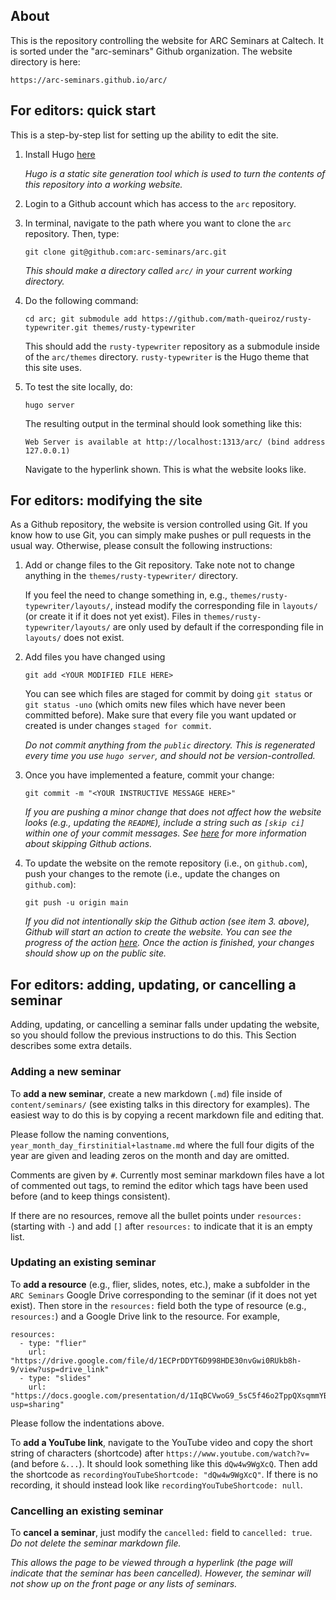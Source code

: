 ## About
This is the repository controlling the website for ARC Seminars at Caltech.
It is sorted under the "arc-seminars" Github organization.
The website directory is here:

```
https://arc-seminars.github.io/arc/
```

## For editors: quick start

This is a step-by-step list for setting up the ability to edit the site.

1. Install Hugo [here](https://gohugo.io/installation/)

   *Hugo is a static site generation tool which is used to turn the contents of this repository into a working website.*

2. Login to a Github account which has access to the `arc` repository.

3. In terminal, navigate to the path where you want to clone the `arc` repository.
   Then, type:

   ```
   git clone git@github.com:arc-seminars/arc.git
   ```

   *This should make a directory called `arc/` in your current working directory.*

4. Do the following command:

   ```
   cd arc; git submodule add https://github.com/math-queiroz/rusty-typewriter.git themes/rusty-typewriter
   ```

   This should add the `rusty-typewriter` repository as a submodule inside of the `arc/themes` directory.
   `rusty-typewriter` is the Hugo theme that this site uses.

5. To test the site locally, do:

   ```
   hugo server
   ```

   The resulting output in the terminal should look something like this:

   ```
   Web Server is available at http://localhost:1313/arc/ (bind address 127.0.0.1)
   ```

   Navigate to the hyperlink shown.
   This is what the website looks like.

## For editors: modifying the site

As a Github repository, the website is version controlled using Git.
If you know how to use Git, you can simply make pushes or pull requests in the usual way.
Otherwise, please consult the following instructions:

1. Add or change files to the Git repository.
   Take note not to change anything in the `themes/rusty-typewriter/` directory.

   If you feel the need to change something in, e.g., `themes/rusty-typewriter/layouts/`, instead modify the corresponding file in `layouts/` (or create it if it does not yet exist).
   Files in `themes/rusty-typewriter/layouts/` are only used by default if the corresponding file in `layouts/` does not exist.

2. Add files you have changed using

   ```
   git add <YOUR MODIFIED FILE HERE>
   ```

   You can see which files are staged for commit by doing `git status` or `git status -uno` (which omits new files which have never been committed before).
   Make sure that every file you want updated or created is under changes `staged for commit`.

   *Do not commit anything from the `public` directory. This is regenerated every time you use `hugo server`, and should not be version-controlled.*

3. Once you have implemented a feature, commit your change:

   ```
   git commit -m "<YOUR INSTRUCTIVE MESSAGE HERE>"
   ```

   *If you are pushing a minor change that does not affect how the website looks (e.g., updating the `README`), include a string such as `[skip ci]` within one of your commit messages. See [here](https://docs.github.com/en/actions/managing-workflow-runs-and-deployments/managing-workflow-runs/skipping-workflow-runs) for more information about skipping Github actions.*

4. To update the website on the remote repository (i.e., on `github.com`), push your changes to the remote (i.e., update the changes on `github.com`):

   ```
   git push -u origin main
   ```

   *If you did not intentionally skip the Github action (see item 3. above), Github will start an action to create the website. You can see the progress of the action [here](https://github.com/arc-seminars/arc/actions/). Once the action is finished, your changes should show up on the public site.*

## For editors: adding, updating, or cancelling a seminar

Adding, updating, or cancelling a seminar falls under updating the website, so you should follow the previous instructions to do this.
This Section describes some extra details.

### Adding a new seminar

To **add a new seminar**, create a new markdown (`.md`) file inside of `content/seminars/` (see existing talks in this directory for examples).
The easiest way to do this is by copying a recent markdown file and editing that.

Please follow the naming conventions, `year_month_day_firstinitial+lastname.md` where the full four digits of the year are given and leading zeros on the month and day are omitted.

Comments are given by `#`.
Currently most seminar markdown files have a lot of commented out tags, to remind the editor which tags have been used before (and to keep things consistent).

If there are no resources, remove all the bullet points under `resources:` (starting with `-`) and add `[]` after `resources:` to indicate that it is an empty list.

### Updating an existing seminar

To **add a resource** (e.g., flier, slides, notes, etc.), make a subfolder in the `ARC Seminars` Google Drive corresponding to the seminar (if it does not yet exist).
Then store in the `resources:` field both the type of resource (e.g., `resources:`) and a Google Drive link to the resource.
For example,

```
resources:
  - type: "flier"
    url: "https://drive.google.com/file/d/1ECPrDDYT6D998HDE30nvGwi0RUkb8h-9/view?usp=drive_link"
  - type: "slides"
    url: "https://docs.google.com/presentation/d/1IqBCVwoG9_5sC5f46o2TppQXsqmmYBp0/edit?usp=sharing"
```

Please follow the indentations above.

To **add a YouTube link**, navigate to the YouTube video and copy the short string of characters (shortcode) after `https://www.youtube.com/watch?v=` (and before `&...`).
It should look something like this `dQw4w9WgXcQ`.
Then add the shortcode as `recordingYouTubeShortcode: "dQw4w9WgXcQ"`.
If there is no recording, it should instead look like `recordingYouTubeShortcode: null`.

### Cancelling an existing seminar

To **cancel a seminar**, just modify the `cancelled:` field to `cancelled: true`.
*Do not delete the seminar markdown file.*

*This allows the page to be viewed through a hyperlink (the page will indicate that the seminar has been cancelled). However, the seminar will not show up on the front page or any lists of seminars.*
